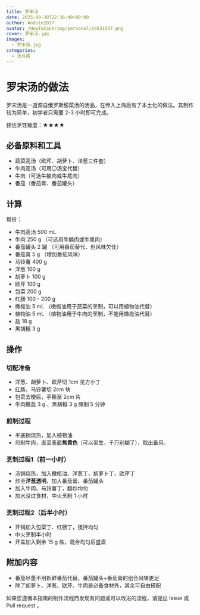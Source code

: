 ```yaml
---
title: 罗宋汤
date: 2025-08-30T22:36:49+08:00
author: Anduin2017
avatar: /HowToCook/img/personal/19531547.png
cover: 罗宋汤.jpg
images:
  - 罗宋汤.jpg
categories:
  - 汤与粥
---
```


# 罗宋汤的做法

罗宋汤是一道源自俄罗斯甜菜汤的汤品，在传入上海后有了本土化的做法。其制作较为简单，初学者只需要 2-3 小时即可完成。

预估烹饪难度：★★★★

## 必备原料和工具

- 蔬菜高汤（欧芹、胡萝卜、洋葱三件套）
- 牛肉高汤（可用〇汤宝代替）
- 牛肉（可选牛腩肉或牛尾肉）
- 番茄（番茄膏、番茄罐头）

## 计算

每份：

- 牛肉高汤 500 mL
- 牛肉 250 g （可选用牛腩肉或牛尾肉）
- 番茄罐头 2 罐 （可用番茄替代、但风味欠佳）
- 番茄膏 5 g （增加番茄风味）
- 马铃薯 400 g
- 洋葱 100 g
- 胡萝卜 100 g
- 欧芹 100 g
- 包菜 200 g
- 红肠 100 - 200 g
- 橄榄油 5 mL （橄榄油用于蔬菜的烹制，可以用植物油代替）
- 植物油 5 mL （植物油用于牛肉的烹制，不能用橄榄油代替）
- 盐 18 g
- 黑胡椒 3 g

## 操作

### 切配准备

- 洋葱、胡萝卜、欧芹切 1cm 见方小丁
- 红肠、马铃薯切 2cm 块
- 包菜去梗后，手撕至 2cm 片
- 牛肉撒盐 3 g 、黑胡椒 3 g 腌制 5 分钟

### 煎制过程

- 平底锅烧热，加入植物油
- 煎制牛肉，直至表面**焦黄色**（可以带生，千万别糊了），取出备用。

### 烹制过程1（前一小时）

- 汤锅烧热，加入橄榄油、洋葱丁、胡萝卜丁、欧芹丁
- 炒至**洋葱透明**，加入番茄膏、番茄罐头
- 加入牛肉、马铃薯丁，翻炒均匀
- 加水没过食材，中火烹制 1 小时

### 烹制过程2（后半小时）

- 开锅加入包菜丁、红肠丁，搅拌均匀
- 中火烹制半小时
- 开盖加入剩余 15 g 盐，混合均匀后盛盘

## 附加内容

- 番茄尽量不用新鲜番茄代替，番茄罐头+番茄膏的组合风味更足
- 除了胡萝卜、洋葱、欧芹、牛肉是必备食材外，其余可自由搭配

如果您遵循本指南的制作流程而发现有问题或可以改进的流程，请提出 Issue 或 Pull request 。

